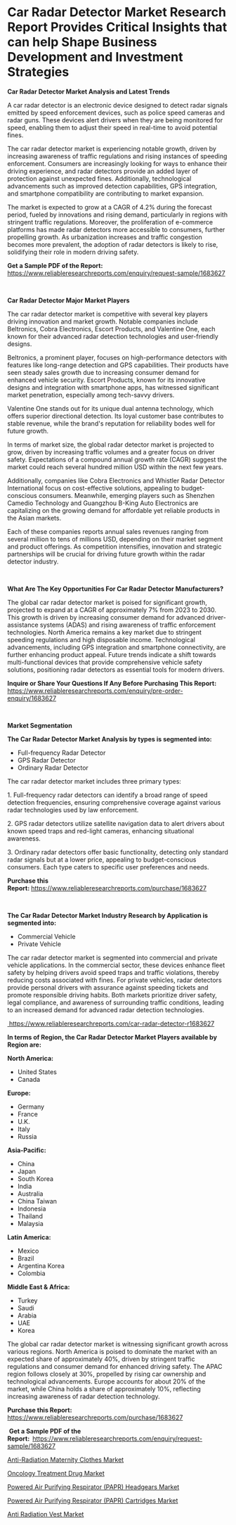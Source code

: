 <p><h1>Car Radar Detector Market Research Report Provides Critical Insights that can help Shape Business Development and Investment Strategies</h1></p><p><strong>Car Radar Detector Market Analysis and Latest Trends</strong></p>
<p><p>A car radar detector is an electronic device designed to detect radar signals emitted by speed enforcement devices, such as police speed cameras and radar guns. These devices alert drivers when they are being monitored for speed, enabling them to adjust their speed in real-time to avoid potential fines. </p><p>The car radar detector market is experiencing notable growth, driven by increasing awareness of traffic regulations and rising instances of speeding enforcement. Consumers are increasingly looking for ways to enhance their driving experience, and radar detectors provide an added layer of protection against unexpected fines. Additionally, technological advancements such as improved detection capabilities, GPS integration, and smartphone compatibility are contributing to market expansion.</p><p>The market is expected to grow at a CAGR of 4.2% during the forecast period, fueled by innovations and rising demand, particularly in regions with stringent traffic regulations. Moreover, the proliferation of e-commerce platforms has made radar detectors more accessible to consumers, further propelling growth. As urbanization increases and traffic congestion becomes more prevalent, the adoption of radar detectors is likely to rise, solidifying their role in modern driving safety.</p></p>
<p><strong>Get a Sample PDF of the Report:&nbsp;</strong> <a href="https://www.reliableresearchreports.com/enquiry/request-sample/1683627?utm_campaign=9&utm_medium=2&utm_source=Github&utm_content=ia&utm_term=15102024&utm_id=car-radar-detector">https://www.reliableresearchreports.com/enquiry/request-sample/1683627</a></p>
<p>&nbsp;</p>
<p><strong>Car Radar Detector Major Market Players</strong></p>
<p><p>The car radar detector market is competitive with several key players driving innovation and market growth. Notable companies include Beltronics, Cobra Electronics, Escort Products, and Valentine One, each known for their advanced radar detection technologies and user-friendly designs.</p><p>Beltronics, a prominent player, focuses on high-performance detectors with features like long-range detection and GPS capabilities. Their products have seen steady sales growth due to increasing consumer demand for enhanced vehicle security. Escort Products, known for its innovative designs and integration with smartphone apps, has witnessed significant market penetration, especially among tech-savvy drivers.</p><p>Valentine One stands out for its unique dual antenna technology, which offers superior directional detection. Its loyal customer base contributes to stable revenue, while the brand's reputation for reliability bodes well for future growth.</p><p>In terms of market size, the global radar detector market is projected to grow, driven by increasing traffic volumes and a greater focus on driver safety. Expectations of a compound annual growth rate (CAGR) suggest the market could reach several hundred million USD within the next few years. </p><p>Additionally, companies like Cobra Electronics and Whistler Radar Detector International focus on cost-effective solutions, appealing to budget-conscious consumers. Meanwhile, emerging players such as Shenzhen Camedio Technology and Guangzhou B-King Auto Electronics are capitalizing on the growing demand for affordable yet reliable products in the Asian markets.</p><p>Each of these companies reports annual sales revenues ranging from several million to tens of millions USD, depending on their market segment and product offerings. As competition intensifies, innovation and strategic partnerships will be crucial for driving future growth within the radar detector industry.</p></p>
<p>&nbsp;</p>
<p><strong>What Are The Key Opportunities For Car Radar Detector Manufacturers?</strong></p>
<p><p>The global car radar detector market is poised for significant growth, projected to expand at a CAGR of approximately 7% from 2023 to 2030. This growth is driven by increasing consumer demand for advanced driver-assistance systems (ADAS) and rising awareness of traffic enforcement technologies. North America remains a key market due to stringent speeding regulations and high disposable income. Technological advancements, including GPS integration and smartphone connectivity, are further enhancing product appeal. Future trends indicate a shift towards multi-functional devices that provide comprehensive vehicle safety solutions, positioning radar detectors as essential tools for modern drivers.</p></p>
<p><strong>Inquire or Share Your Questions If Any Before Purchasing This Report:</strong> <a href="https://www.reliableresearchreports.com/enquiry/pre-order-enquiry/1683627?utm_campaign=9&utm_medium=2&utm_source=Github&utm_content=ia&utm_term=15102024&utm_id=car-radar-detector">https://www.reliableresearchreports.com/enquiry/pre-order-enquiry/1683627</a></p>
<p>&nbsp;</p>
<p><strong>Market Segmentation</strong></p>
<p><strong>The Car Radar Detector Market Analysis by types is segmented into:</strong></p>
<p><ul><li>Full-frequency Radar Detector</li><li>GPS Radar Detector</li><li>Ordinary Radar Detector</li></ul></p>
<p><p>The car radar detector market includes three primary types: </p><p>1. Full-frequency radar detectors can identify a broad range of speed detection frequencies, ensuring comprehensive coverage against various radar technologies used by law enforcement. </p><p>2. GPS radar detectors utilize satellite navigation data to alert drivers about known speed traps and red-light cameras, enhancing situational awareness. </p><p>3. Ordinary radar detectors offer basic functionality, detecting only standard radar signals but at a lower price, appealing to budget-conscious consumers. Each type caters to specific user preferences and needs.</p></p>
<p><strong>Purchase this Report:&nbsp;</strong><a href="https://www.reliableresearchreports.com/purchase/1683627?utm_campaign=9&utm_medium=2&utm_source=Github&utm_content=ia&utm_term=15102024&utm_id=car-radar-detector">https://www.reliableresearchreports.com/purchase/1683627</a></p>
<p>&nbsp;</p>
<p><strong>The Car Radar Detector Market Industry Research by Application is segmented into:</strong></p>
<p><ul><li>Commercial Vehicle</li><li>Private Vehicle</li></ul></p>
<p><p>The car radar detector market is segmented into commercial and private vehicle applications. In the commercial sector, these devices enhance fleet safety by helping drivers avoid speed traps and traffic violations, thereby reducing costs associated with fines. For private vehicles, radar detectors provide personal drivers with assurance against speeding tickets and promote responsible driving habits. Both markets prioritize driver safety, legal compliance, and awareness of surrounding traffic conditions, leading to an increased demand for advanced radar detection technologies.</p></p>
<p><a href="https://www.reliableresearchreports.com/car-radar-detector-r1683627?utm_campaign=9&utm_medium=2&utm_source=Github&utm_content=ia&utm_term=15102024&utm_id=car-radar-detector">&nbsp;https://www.reliableresearchreports.com/car-radar-detector-r1683627</a></p>
<p><strong>In terms of Region, the Car Radar Detector Market Players available by Region are:</strong></p>
<p>
    <p> <strong> North America: </strong>
        <ul>
            <li>United States</li>
            <li>Canada</li>
        </ul>
        </p> 
    <p> <strong> Europe: </strong>
        <ul>
            <li>Germany</li>
            <li>France</li>
            <li>U.K.</li>
            <li>Italy</li>
            <li>Russia</li>
        </ul>
        </p> 
    <p> <strong> Asia-Pacific: </strong>
        <ul>
            <li>China</li>
            <li>Japan</li>
            <li>South Korea</li>
            <li>India</li>
            <li>Australia</li>
            <li>China Taiwan</li>
            <li>Indonesia</li>
            <li>Thailand</li>
            <li>Malaysia</li>
        </ul>
        </p> 
    <p> <strong> Latin America: </strong>
        <ul>
            <li>Mexico</li>
            <li>Brazil</li>
            <li>Argentina Korea</li>
            <li>Colombia</li>
        </ul>
        </p> 
    <p> <strong> Middle East & Africa: </strong>
        <ul>
            <li>Turkey</li>
            <li>Saudi</li>
            <li>Arabia</li>
            <li>UAE</li>
            <li>Korea</li>
        </ul>
    </p>
    </p>
<p><p>The global car radar detector market is witnessing significant growth across various regions. North America is poised to dominate the market with an expected share of approximately 40%, driven by stringent traffic regulations and consumer demand for enhanced driving safety. The APAC region follows closely at 30%, propelled by rising car ownership and technological advancements. Europe accounts for about 20% of the market, while China holds a share of approximately 10%, reflecting increasing awareness of radar detection technology.</p></p>
<p><strong>Purchase this Report: </strong><a href="https://www.reliableresearchreports.com/purchase/1683627?utm_campaign=9&utm_medium=2&utm_source=Github&utm_content=ia&utm_term=15102024&utm_id=car-radar-detector">https://www.reliableresearchreports.com/purchase/1683627</a></p>
<p>&nbsp;<strong>Get a Sample PDF of the Report:&nbsp;&nbsp;</strong><a href="https://www.reliableresearchreports.com/enquiry/request-sample/1683627?utm_campaign=9&utm_medium=2&utm_source=Github&utm_content=ia&utm_term=15102024&utm_id=car-radar-detector">https://www.reliableresearchreports.com/enquiry/request-sample/1683627</a></p>
<p><strong></strong></p>
<p><p><a href="https://github.com/JudyWalsh475/Market-Research-Report-List-1/blob/main/anti-radiation-maternity-clothes-market.md?utm_campaign=9&utm_medium=2&utm_source=Github&utm_content=ia&utm_term=15102024&utm_id=car-radar-detector">Anti-Radiation Maternity Clothes Market</a></p><p><a href="https://www.linkedin.com/pulse/global-oncology-treatment-drug-market-opportunities-forecast-efrsf?trk=public_post_embed_feed-article-content&utm_campaign=9&utm_medium=2&utm_source=Github&utm_content=ia&utm_term=15102024&utm_id=car-radar-detector">Oncology Treatment Drug Market</a></p><p><a href="https://www.linkedin.com/pulse/powered-air-purifying-respirator-papr-headgears-market-investigation-lvbtf?trk=public_post_embed_feed-article-content&utm_campaign=9&utm_medium=2&utm_source=Github&utm_content=ia&utm_term=15102024&utm_id=car-radar-detector">Powered Air Purifying Respirator (PAPR) Headgears Market</a></p><p><a href="https://www.linkedin.com/pulse/global-perspectives-powered-air-purifying-respirator-papr-wszkf?trk=public_post_embed_feed-article-content&utm_campaign=9&utm_medium=2&utm_source=Github&utm_content=ia&utm_term=15102024&utm_id=car-radar-detector">Powered Air Purifying Respirator (PAPR) Cartridges Market</a></p><p><a href="https://github.com/AshikRahman665/Market-Research-Report-List-1/blob/main/anti-radiation-vest-market.md?utm_campaign=9&utm_medium=2&utm_source=Github&utm_content=ia&utm_term=15102024&utm_id=car-radar-detector">Anti Radiation Vest Market</a></p></p>